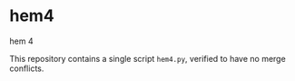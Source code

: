 # hem4
hem 4

This repository contains a single script `hem4.py`, verified to have no merge conflicts.


